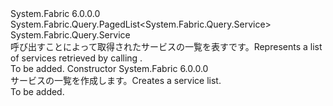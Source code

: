 <Type Name="ServiceList" FullName="System.Fabric.Query.ServiceList">
  <TypeSignature Language="C#" Value="public sealed class ServiceList : System.Fabric.Query.PagedList&lt;System.Fabric.Query.Service&gt;" />
  <TypeSignature Language="ILAsm" Value=".class public auto ansi sealed beforefieldinit ServiceList extends System.Fabric.Query.PagedList`1&lt;class System.Fabric.Query.Service&gt;" />
  <TypeSignature Language="DocId" Value="T:System.Fabric.Query.ServiceList" />
  <TypeSignature Language="VB.NET" Value="Public NotInheritable Class ServiceList&#xA;Inherits PagedList(Of Service)" />
  <TypeSignature Language="F#" Value="type ServiceList = class&#xA;    inherit PagedList&lt;Service&gt;" />
  <AssemblyInfo>
    <AssemblyName>System.Fabric</AssemblyName>
    <AssemblyVersion>6.0.0.0</AssemblyVersion>
  </AssemblyInfo>
  <Base>
    <BaseTypeName>System.Fabric.Query.PagedList&lt;System.Fabric.Query.Service&gt;</BaseTypeName>
    <BaseTypeArguments>
      <BaseTypeArgument TypeParamName="T">System.Fabric.Query.Service</BaseTypeArgument>
    </BaseTypeArguments>
  </Base>
  <Interfaces />
  <Docs>
    <summary>
      <para><span data-ttu-id="c96ea-101">呼び出すことによって取得されたサービスの一覧を表す<see cref="M:System.Fabric.FabricClient.QueryClient.GetServiceListAsync(System.Uri)" />です。</span><span class="sxs-lookup"><span data-stu-id="c96ea-101">Represents a list of services retrieved by calling <see cref="M:System.Fabric.FabricClient.QueryClient.GetServiceListAsync(System.Uri)" />.</span></span></para>
    </summary>
    <remarks>To be added.</remarks>
  </Docs>
  <Members>
    <Member MemberName=".ctor">
      <MemberSignature Language="C#" Value="public ServiceList ();" />
      <MemberSignature Language="ILAsm" Value=".method public hidebysig specialname rtspecialname instance void .ctor() cil managed" />
      <MemberSignature Language="DocId" Value="M:System.Fabric.Query.ServiceList.#ctor" />
      <MemberSignature Language="VB.NET" Value="Public Sub New ()" />
      <MemberType>Constructor</MemberType>
      <AssemblyInfo>
        <AssemblyName>System.Fabric</AssemblyName>
        <AssemblyVersion>6.0.0.0</AssemblyVersion>
      </AssemblyInfo>
      <Parameters />
      <Docs>
        <summary>
          <para>
            <span data-ttu-id="c96ea-102">サービスの一覧を作成します。</span><span class="sxs-lookup"><span data-stu-id="c96ea-102">Creates a service list.</span></span>
            </para>
        </summary>
        <remarks>To be added.</remarks>
      </Docs>
    </Member>
  </Members>
</Type>